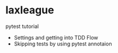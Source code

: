 # laxleague
pytest tutorial
- Settings and getting into TDD Flow
- Skipping tests by using pytest annotaion
